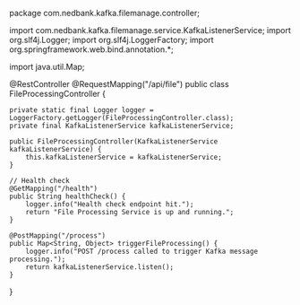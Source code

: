 package com.nedbank.kafka.filemanage.controller;

import com.nedbank.kafka.filemanage.service.KafkaListenerService;
import org.slf4j.Logger;
import org.slf4j.LoggerFactory;
import org.springframework.web.bind.annotation.*;

import java.util.Map;

@RestController
@RequestMapping("/api/file")
public class FileProcessingController {

    private static final Logger logger = LoggerFactory.getLogger(FileProcessingController.class);
    private final KafkaListenerService kafkaListenerService;

    public FileProcessingController(KafkaListenerService kafkaListenerService) {
        this.kafkaListenerService = kafkaListenerService;
    }

    // Health check
    @GetMapping("/health")
    public String healthCheck() {
        logger.info("Health check endpoint hit.");
        return "File Processing Service is up and running.";
    }

    @PostMapping("/process")
    public Map<String, Object> triggerFileProcessing() {
        logger.info("POST /process called to trigger Kafka message processing.");
        return kafkaListenerService.listen();
    }
}
